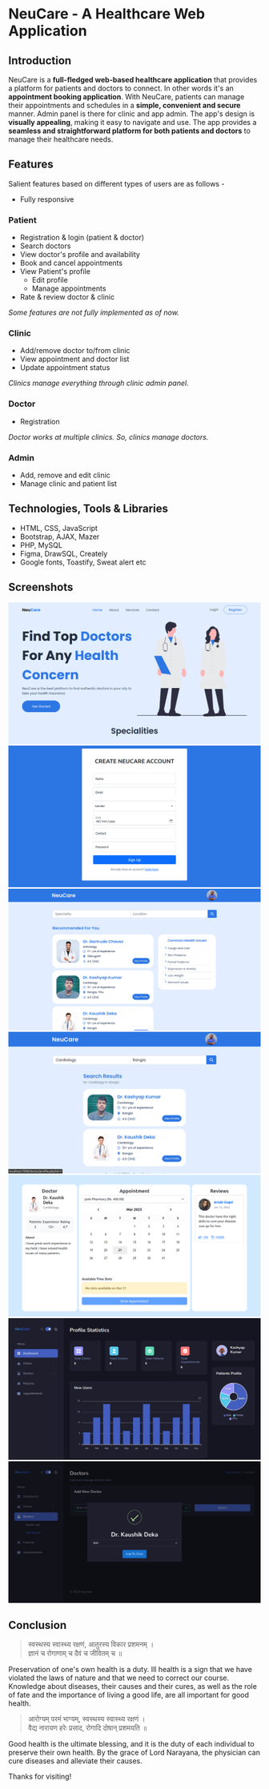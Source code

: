 # NeuCare - A Healthcare Web Application

## Introduction

NeuCare is a **full-fledged web-based healthcare application** that provides a platform for patients and doctors to connect. In other words it's an **appointment booking application**. With NeuCare, patients can manage their appointments and schedules in a **simple, convenient and secure** manner. Admin panel is there for clinic and app admin. The app's design is **visually appealing**, making it easy to navigate and use. The app provides a **seamless and straightforward platform for both patients and doctors** to manage their healthcare needs.

## Features

Salient features based on different types of users are as follows -

- Fully responsive

### Patient

- Registration & login (patient & doctor)
- Search doctors
- View doctor's profile and availability
- Book and cancel appointments
- View Patient's profile
  - Edit profile
  - Manage appointments
- Rate & review doctor & clinic

*Some features are not fully implemented as of now.*

### Clinic

- Add/remove doctor to/from clinic
- View appointment and doctor list
- Update appointment status

*Clinics manage everything through clinic admin panel.*

### Doctor

- Registration

*Doctor works at multiple clinics. So, clinics manage doctors.*

### Admin

- Add, remove and edit clinic
- Manage clinic and patient list

## Technologies, Tools & Libraries

- HTML, CSS, JavaScript
- Bootstrap, AJAX, Mazer
- PHP, MySQL
- Figma, DrawSQL, Creately
- Google fonts, Toastify, Sweat alert etc

## Screenshots

![Landing Page](/screenshots/landingpage.png?raw=true "Landing Page")
![Patient Registration Form](/screenshots/patientregistrationform.png?raw=true "Patient Registration Form")
![Patient Home Feed](/screenshots/patienthomefeed.png?raw=true "Patient Home Feed")
![Search Results](/screenshots/searchresults.png?raw=true "Search Results")
![Doctor's Profile](/screenshots/doctorprofile.png?raw=true "Doctor's Profile")
![App Admin Dashboard](/screenshots/admindashboard.png?raw=true "App Admin Dashboard")
![Add Doctor to Clinic](/screenshots/adddoctortoclinic.png?raw=true "Add Doctor to Clinic")

## Conclusion

> स्वस्थस्य स्वास्थ्य रक्षणं, आतुरस्य विकार प्रशमनम् ।  
> ज्ञानं च रोगाणाम् च दैवं च जीवितम् च ॥  

Preservation of one's own health is a duty. Ill health is a sign that we have violated the laws of nature and that we need to correct our course. Knowledge about diseases, their causes and their cures, as well as the role of fate and the importance of living a good life, are all important for good health.

> आरोग्यम् परमं भाग्यम्, स्वस्थस्य स्वास्थ्य रक्षणं ।  
> वैद्य नारायण हरेः प्रसाद, रोगादि दोषान् प्रशमयति ॥  

Good health is the ultimate blessing, and it is the duty of each individual to preserve their own health. By the grace of Lord Narayana, the physician can cure diseases and alleviate their causes.

Thanks for visiting!
